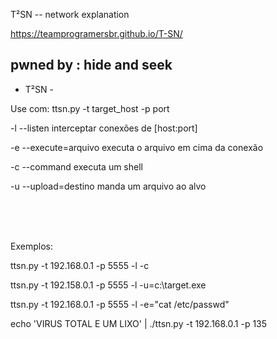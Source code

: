 T²SN -- network explanation

https://teamprogramersbr.github.io/T-SN/

pwned by : hide and seek
-----------------------------

 - T²SN -

 Use com: ttsn.py -t target_host -p port
 
 -l --listen interceptar conexões de [host:port]
 
 -e --execute=arquivo  executa o arquivo em cima da conexão 
 
 -c --command  executa um shell
 
 -u --upload=destino manda um arquivo ao alvo
    
    
<br/><br/><br/>

    
 
 
 
 
 
 
 
 
 
 
 
 Exemplos:

 ttsn.py  -t 192.168.0.1 -p 5555 -l -c

 ttsn.py -t 192.158.0.1 -p 5555 -l -u=c:\\target.exe

 ttsn.py -t 192.168.0.1 -p 5555 -l -e=\"cat /etc/passwd\"

 echo 'VIRUS TOTAL E UM LIXO' | ./ttsn.py -t 192.168.0.1 -p 135
    
